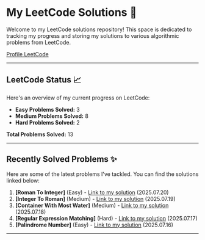 # My LeetCode Solutions 🚀

Welcome to my LeetCode solutions repository! This space is dedicated to tracking my progress and storing my solutions to various algorithmic problems from LeetCode.

[Profile LeetCode](https://leetcode.com/u/L4yoos/)

---

## LeetCode Status 📈

Here's an overview of my current progress on LeetCode:
    
* **Easy Problems Solved:** 3
* **Medium Problems Solved:** 8
* **Hard Problems Solved:** 2
    
**Total Problems Solved:** 13
    

---

## Recently Solved Problems ✨

Here are some of the latest problems I've tackled. You can find the solutions linked below:
    
1.  **[Roman To Integer]** (Easy) - [Link to my solution](https://github.com/L4yoos/leetcode/blob/main/13_RomanToInteger_Easy/Solution.java) (2025.07.20)
2.  **[Integer To Roman]** (Medium) - [Link to my solution](https://github.com/L4yoos/leetcode/blob/main/12_IntegerToRoman_Medium/Solution.java) (2025.07.19)
3.  **[Container With Most Water]** (Medium) - [Link to my solution](https://github.com/L4yoos/leetcode/blob/main/11_ContainerWithMostWater_Medium/Solution.java) (2025.07.18)
4.  **[Regular Expression Matching]** (Hard) - [Link to my solution](https://github.com/L4yoos/leetcode/blob/main/10_RegularExpressionMatching_Hard/Solution.java) (2025.07.17)
5.  **[Palindrome Number]** (Easy) - [Link to my solution](https://github.com/L4yoos/leetcode/blob/main/9_PalindromeNumber_Easy/Solution.java) (2025.07.16)
    
---
